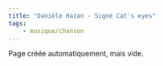 ```yaml
---
title: "Danièle Hazan - Signé Cat's eyes"
tags:
    - musique/chanson
---
```


Page créée automatiquement, mais vide.
